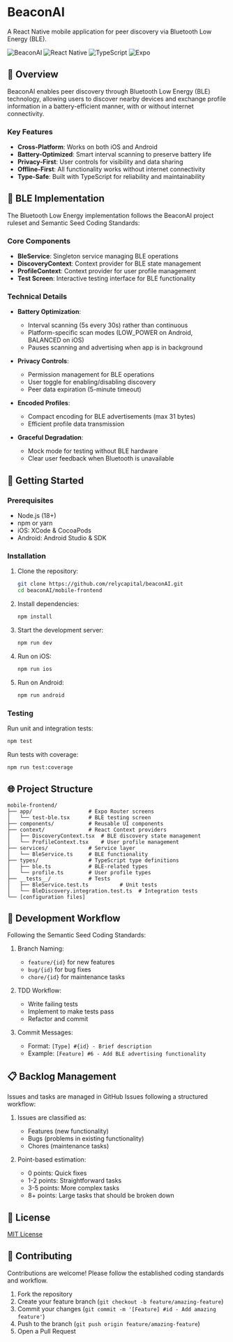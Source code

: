 # BeaconAI

A React Native mobile application for peer discovery via Bluetooth Low Energy (BLE).

![BeaconAI](https://img.shields.io/badge/BeaconAI-BLE%20Discovery-blue)
![React Native](https://img.shields.io/badge/React%20Native-0.79.1-61dafb)
![TypeScript](https://img.shields.io/badge/TypeScript-5.8.3-3178c6)
![Expo](https://img.shields.io/badge/Expo-53.0.0-000020)

## 📱 Overview

BeaconAI enables peer discovery through Bluetooth Low Energy (BLE) technology, allowing users to discover nearby devices and exchange profile information in a battery-efficient manner, with or without internet connectivity.

### Key Features

- **Cross-Platform**: Works on both iOS and Android
- **Battery-Optimized**: Smart interval scanning to preserve battery life
- **Privacy-First**: User controls for visibility and data sharing
- **Offline-First**: All functionality works without internet connectivity
- **Type-Safe**: Built with TypeScript for reliability and maintainability

## 🧪 BLE Implementation

The Bluetooth Low Energy implementation follows the BeaconAI project ruleset and Semantic Seed Coding Standards:

### Core Components

- **BleService**: Singleton service managing BLE operations
- **DiscoveryContext**: Context provider for BLE state management
- **ProfileContext**: Context provider for user profile management
- **Test Screen**: Interactive testing interface for BLE functionality

### Technical Details

- **Battery Optimization**:
  - Interval scanning (5s every 30s) rather than continuous
  - Platform-specific scan modes (LOW_POWER on Android, BALANCED on iOS)
  - Pauses scanning and advertising when app is in background

- **Privacy Controls**:
  - Permission management for BLE operations
  - User toggle for enabling/disabling discovery
  - Peer data expiration (5-minute timeout)

- **Encoded Profiles**:
  - Compact encoding for BLE advertisements (max 31 bytes)
  - Efficient profile data transmission

- **Graceful Degradation**:
  - Mock mode for testing without BLE hardware
  - Clear user feedback when Bluetooth is unavailable

## 🚀 Getting Started

### Prerequisites

- Node.js (18+)
- npm or yarn
- iOS: XCode & CocoaPods
- Android: Android Studio & SDK

### Installation

1. Clone the repository:
   ```bash
   git clone https://github.com/relycapital/beaconAI.git
   cd beaconAI/mobile-frontend
   ```

2. Install dependencies:
   ```bash
   npm install
   ```

3. Start the development server:
   ```bash
   npm run dev
   ```

4. Run on iOS:
   ```bash
   npm run ios
   ```

5. Run on Android:
   ```bash
   npm run android
   ```

### Testing

Run unit and integration tests:
```bash
npm test
```

Run tests with coverage:
```bash
npm run test:coverage
```

## 🌐 Project Structure

```
mobile-frontend/
├── app/                  # Expo Router screens
│   └── test-ble.tsx      # BLE testing screen
├── components/           # Reusable UI components
├── context/              # React Context providers
│   ├── DiscoveryContext.tsx  # BLE discovery state management
│   └── ProfileContext.tsx    # User profile management
├── services/             # Service layer
│   └── BleService.ts     # BLE functionality
├── types/                # TypeScript type definitions
│   ├── ble.ts            # BLE-related types
│   └── profile.ts        # User profile types
├── __tests__/            # Tests
│   ├── BleService.test.ts          # Unit tests
│   └── BleDiscovery.integration.test.ts  # Integration tests
└── [configuration files]
```

## 🔄 Development Workflow

Following the Semantic Seed Coding Standards:

1. Branch Naming:
   - `feature/{id}` for new features
   - `bug/{id}` for bug fixes
   - `chore/{id}` for maintenance tasks

2. TDD Workflow:
   - Write failing tests
   - Implement to make tests pass
   - Refactor and commit

3. Commit Messages:
   - Format: `[Type] #{id} - Brief description`
   - Example: `[Feature] #6 - Add BLE advertising functionality`

## 📋 Backlog Management

Issues and tasks are managed in GitHub Issues following a structured workflow:

1. Issues are classified as:
   - Features (new functionality)
   - Bugs (problems in existing functionality)
   - Chores (maintenance tasks)

2. Point-based estimation:
   - 0 points: Quick fixes
   - 1-2 points: Straightforward tasks
   - 3-5 points: More complex tasks
   - 8+ points: Large tasks that should be broken down

## 📄 License

[MIT License](LICENSE)

## 🤝 Contributing

Contributions are welcome! Please follow the established coding standards and workflow.

1. Fork the repository
2. Create your feature branch (`git checkout -b feature/amazing-feature`)
3. Commit your changes (`git commit -m '[Feature] #id - Add amazing feature'`)
4. Push to the branch (`git push origin feature/amazing-feature`)
5. Open a Pull Request
